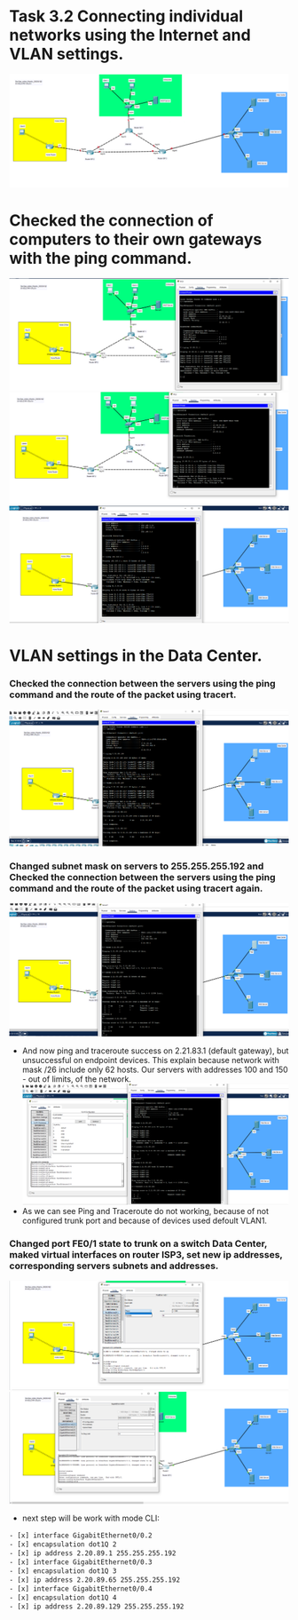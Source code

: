 # Task 3.2 Connecting individual networks using the Internet and VLAN settings.
![screen1](https://github.com/NikPryvalov/DevOps_online_Kharkiv_2022Q1Q2/blob/main/m3/task3.2/screen/screen1.png)

# Checked the connection of computers to their own gateways with the ping command.
![screen2](https://github.com/NikPryvalov/DevOps_online_Kharkiv_2022Q1Q2/blob/main/m3/task3.2/screen/screen2.png)
![screen3](https://github.com/NikPryvalov/DevOps_online_Kharkiv_2022Q1Q2/blob/main/m3/task3.2/screen/screen3.png)
![screen4](https://github.com/NikPryvalov/DevOps_online_Kharkiv_2022Q1Q2/blob/main/m3/task3.2/screen/screen4.png)

# VLAN settings in the Data Center.
### Checked the connection between the servers using the ping command and the route of the packet using tracert.
![screen5](https://github.com/NikPryvalov/DevOps_online_Kharkiv_2022Q1Q2/blob/main/m3/task3.2/screen/screen5.png)
### Changed subnet mask on servers to 255.255.255.192 and Checked the connection between the servers using the ping command and the route of the packet using tracert again.
![screen6](https://github.com/NikPryvalov/DevOps_online_Kharkiv_2022Q1Q2/blob/main/m3/task3.2/screen/screen6.png)
- And now ping and traceroute success on 2.21.83.1 (default gateway), but unsuccessful on endpoint devices. This explain because network with mask /26 include only 62 hosts. Our servers with addresses 100 and 150 - out of limits, of the network.
![screen7](https://github.com/NikPryvalov/DevOps_online_Kharkiv_2022Q1Q2/blob/main/m3/task3.2/screen/screen7.png)
- As we can see Ping and Traceroute do not working, because of not configured trunk port and because of devices used defoult VLAN1.
### Changed port FE0/1 state to trunk on a switch Data Center, maked virtual interfaces on router ISP3, set new ip addresses, corresponding servers subnets and addresses.
![screen8](https://github.com/NikPryvalov/DevOps_online_Kharkiv_2022Q1Q2/blob/main/m3/task3.2/screen/screen8.png)
![screen9](https://github.com/NikPryvalov/DevOps_online_Kharkiv_2022Q1Q2/blob/main/m3/task3.2/screen/screen9.png)
- next step will be work with mode CLI:
```
- [x] interface GigabitEthernet0/0.2
- [x] encapsulation dot1Q 2
- [x] ip address 2.20.89.1 255.255.255.192
- [x] interface GigabitEthernet0/0.3
- [x] encapsulation dot1Q 3
- [x] ip address 2.20.89.65 255.255.255.192
- [x] interface GigabitEthernet0/0.4
- [x] encapsulation dot1Q 4
- [x] ip address 2.20.89.129 255.255.255.192
```
